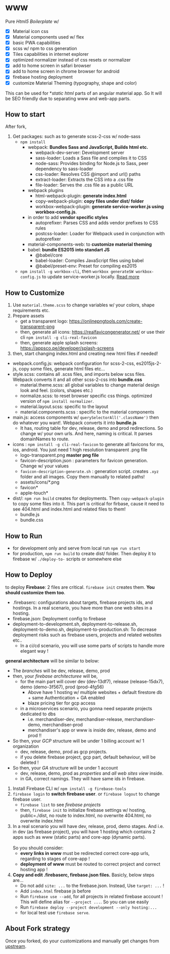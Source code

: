 # www

Pure *Html5 Boilerplate* w/ 
- [x] Material icon css
- [x] Material components used w/ flex
- [x] basic PWA capabilities
- [x] scss w/ npm to css generation
- [x] Tiles capabilities in internet explorer
- [x] optimized normalizer instead of css resets or normalizer
- [x] add to home screen in safari browser
- [x] add to home screen in chrome browser for android
- [x] firebase hosting deployment
- [x] customize Material Theming (typography, shape and color)

This can be used for **static html* parts of an angular material app. So It will be SEO friendly due to separating www and web-app parts.

## How to start

After fork, 

1. Get packages: such as to generate scss-2-css w/ node-sass
    - `npm install`
        - webpack: **Bundles Sass and JavaScript, Builds html etc.**
            - webpack-dev-server: Development server
            - sass-loader: Loads a Sass file and compiles it to CSS
            - node-sass: Provides binding for Node.js to Sass, peer dependency to sass-loader
            - css-loader: Resolves CSS @import and url() paths
            - extract-loader: Extracts the CSS into a .css file
            - file-loader: Serves the .css file as a public URL
        - webpack plugins
            - html-webpack-plugin: **generate index.html**
            - copy-webpack-plugin: **copy files under dist/ folder**
            - workbox-webpack-plugin: **generate service-worker.js using workbox-config.js**.
        - in order to add **vendor specific styles**
            - autoprefixer: Parses CSS and adds vendor prefixes to CSS rules
            - postcss-loader: Loader for Webpack used in conjunction with autoprefixer
        - material-components-web: to **customize material theming**
        - babel: **bundle ES2015 into standart JS**
            - @babel/core
            - babel-loader: Compiles JavaScript files using babel
            - @babel/preset-env: Preset for compiling es2015
    - `npm install -g workbox-cli`, then `workbox generateSW workbox-config.js` to update service-worker.js locally. [Read more](https://developers.google.com/web/tools/workbox/modules/workbox-cli)


## How to Customize

1. Use `material.theme.scss` to change variables w/ your colors, shape requirements etc.
2. Prepare assets
   - get a transparent logo: https://onlinepngtools.com/create-transparent-png
   - then, generate all icons: https://realfavicongenerator.net/ or use their cli `npm install -g cli-real-favicon`
   - then, generate apple splash screens: https://appsco.pe/developer/splash-screens
2. then, start changing index.html and creating new html files if needed!

- webpack.config.js: webpack configuration for scss-2-css, es2015js-2-js, copy some files, generate html files etc...
- style.scss: contains all .scss files, and imports below scss files. Webpack converts it and all other scss-2-css into **bundle.css**
    - material.theme.scss: all global variables to change material design look and feel. (colors, shapes etc.)
    - normalize.scss: to reset browser specific css things. optimized version of `npm install normalizer`.
    - material.layout.scss: specific to the layout
    - material.components.scss : specific to the material components
- main.js: access components w/ `querySelectorAll('.className')` then do whatever you want!. Webpack converts it into **bundle.js**
    - It has, routing table for dev, release, demo and prod redirections. So change w/ your own urls. And here, naming is critical. It parses domainNames to route.
- icons : `npm install -g cli-real-favicon` to generate all favicons for ms, ios, android. You just need 1 high resolution transparent .png file
    - logo-transparent.png **master png file**
    - favicon-description.json : parameters for favicon generation. Change w/ your values
    - `favicon-description-generate.sh` : generation script. creates `.xyz` folder and all images. Copy them manually to related paths!
    - assets/icons/*.png
    - favicon*
    - apple-touch*
- dist/: `npm run build` creates for deployments. Then `copy-webpack-plugin` to copy some files into it. This part is critical for firbase, cause it need to see 404.html and index.html and related files to them!
    - bundle.js
    - bundle.css

## How to Run

- for development only and serve from local run `npm run start`
- for production, `npm run build` to create dist/ folder. Then deploy it to firebase w/ `./deploy-to-` scripts or somewhere else

## How to Deploy

to deploy **Firebase**: 2 files are critical. `firebase init` creates them. **You should customize them too**.

- .firebaserc: configurations about targets, firebase projects ids, and hostings. In a real scenario, you have more than one web sites in a hosting. 
- firebase.json: Deployment config to firebase
- deployment-to-development.sh, deployment-to-release.sh, deployment-to-demo.sh, deployment-to-production.sh: To decrease deployment risks such as firebase users, projects and related websites etc..
    - In a ci/cd scenario, you will use some parts of scripts to handle more elegant way !

**general architecture** will be similar to below:

- The _branches_ will be dev, release, demo, prod
- then, your _firebase architecturee_ will be, 
    - for the main part will cover dev (dev-13df7), release (release-15dx7), demo (demo-3f567), prod (prod-4fg56)
        - Above have 1 hosting w/ multiple websites + default firestore db + same Authentication + GA enabled
        - blaze pricing tier for gcp access
    - in a microservices scenario, you gonna need separate projects dedicated to dbs
        - i.e. merchandiser-dev, merchandiser-release, merchandiser-demo, merchandiser-prod
        - merchandiser's app or www is inside dev, release, demo and prod !!
- So then, your _GCP_ structure will be under 1 billing account w/ 1 organization
    - dev, release, demo, prod as gcp projects.
    - if you delete firebase project, gcp part, default behaviour, will be deleted !
- So then, your _GA_ structure will be under 1 account
    - dev, release, demo, prod as _properties_ and _all web sites view_ inside.
    - in GA, correct namings. They will have same ids in firebase.


1. Install Firebase CLI w/ `npm install -g firebase-tools`
2. `firebase login` to **switch firebase user**. or `firebase logout` to change firebase user.
    - `firebase list` to see _firebase projects_
    - then, `firebase init` to initialize firebase settings w/ hosting, public=./dist, no route to index.html, no overwrite 404.html, no overwrite index.html<br>
3. In a real scenario you will have dev, release, prod, demo stages. And i.e. in dev (as firebase project), you will have 1 hosting which contains 2 apps such as www (static parts) and core-app (dynamic parts).<br><br>
So you should consider:
    - **every links in www** must be redirected correct core-app urls, regarding to stages of core-app !
    - **deployment of www** must be routed to correct project and correct hosting app ! 
4. **Copy and edit .firebaserc, firebase.json files.** Basicly, below steps are...
    - Do not add `site: ...` to the firebase.json. Instead, Use `target: ...` !
    - Add `index.html` firebase js before </body>
    - Run `firebase use --add`, for all projects in related firebase account ! This will define alias for `--project ...`. So you can use easily
    - Run `firebase deploy --project development --only hosting:...`
    - for local test use `firebase serve`.

## About Fork strategy

Once you forked, do your customizations and manually get changes from [upstream](https://github.com/tansudasli/html5-material-pwa-boilerplate).

